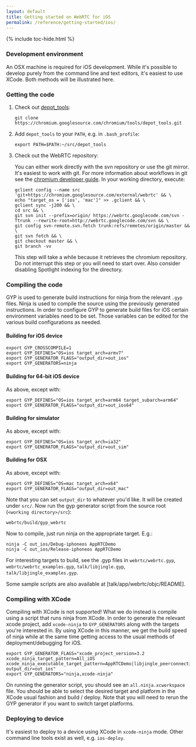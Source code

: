 ```yaml
---
layout: default
title: Getting started on WebRTC for iOS
permalink: /reference/getting-started/ios/
---
```




{% include toc-hide.html %}


### Development environment

An OSX machine is required for iOS development. While it's possible to develop
purely from the command line and text editors, it's easiest to use XCode. Both
methods will be illustrated here.

### Getting the code

  1. Check out [depot_tools][1]:

         git clone https://chromium.googlesource.com/chromium/tools/depot_tools.git

  2. Add `depot_tools` to your `PATH`, e.g. in `.bash_profile`:

         export PATH=$PATH:~/src/depot_tools

  3. Check out the WebRTC repository:

     You can either work directly with the svn repository or use the git
     mirror. It's easiest to work with git. For more information about
     workflows in git see the [chromium developer guide][2]. In your working
     directory, execute:

         gclient config --name src 'git+https://chromium.googlesource.com/external/webrtc' && \
         echo "target_os = ['ios', 'mac']" >> .gclient && \
         gclient sync -j200 && \
         cd src && \
         git svn init --prefix=origin/ https://webrtc.googlecode.com/svn -Ttrunk --rewrite-root=http://webrtc.googlecode.com/svn && \
         git config svn-remote.svn.fetch trunk:refs/remotes/origin/master && \
         git svn fetch && \
         git checkout master && \
         git branch -vv

     This step will take a while because it retrieves the chromium repository.
     Do not interrupt this step or you will need to start over. Also consider
     disabling Spotlight indexing for the directory.

[1]: https://sites.google.com/a/chromium.org/dev/developers/how-tos/depottools
[2]: http://www.chromium.org/developers


### Compiling the code

GYP is used to generate build instructions for ninja from the relevant `.gyp`
files. Ninja is used to compile the source using the previously generated
instructions. In order to configure GYP to generate build files for iOS
certain environment variables need to be set. Those variables can be edited
for the various build configurations as needed.


#### Building for iOS device

~~~~~
export GYP_CROSSCOMPILE=1
export GYP_DEFINES="OS=ios target_arch=armv7"
export GYP_GENERATOR_FLAGS="output_dir=out_ios"
export GYP_GENERATORS=ninja
~~~~~


#### Building for 64-bit iOS device

As above, except with:

~~~~~
export GYP_DEFINES="OS=ios target_arch=arm64 target_subarch=arm64"
export GYP_GENERATOR_FLAGS="output_dir=out_ios64"
~~~~~


#### Building for simulator

As above, except with:

~~~~~
export GYP_DEFINES="OS=ios target_arch=ia32"
export GYP_GENERATOR_FLAGS="output_dir=out_sim"
~~~~~


#### Building for OSX

As above, except with:

~~~~~
export GYP_DEFINES="OS=mac target_arch=x64"
export GYP_GENERATOR_FLAGS="output_dir=out_mac"
~~~~~

Note that you can set `output_dir` to whatever you'd like. It will be created
under `src/`. Now run the gyp generator script from the source root
(`<working directory>/src`):

~~~~~
webrtc/build/gyp_webrtc
~~~~~

Now to compile, just run ninja on the appropriate target. E.g.:

~~~~~
ninja -C out_ios/Debug-iphoneos AppRTCDemo
ninja -C out_ios/Release-iphoneos AppRTCDemo
~~~~~

For interesting targets to build, see the .gyp files in `webrtc/webrtc.gyp`,
`webrtc/webrtc_examples.gyp`, `talk/libjingle.gyp`,
`talk/libjingle_examples.gyp`.

Some sample scripts are also available at [talk/app/webrtc/objc/README].

[3]: https://code.google.com/p/chromium/codesearch#chromium/src/third_party/libjingle/source/talk/app/webrtc/objc/README


### Compiling with XCode

Compiling with XCode is not supported! What we do instead is compile using a
script that runs ninja from XCode. In order to generate the relevant xcode
project, add `xcode-ninja` to `GYP_GENERATORS` along with the targets you're
interested in. By using XCode in this manner, we get the build speed of ninja
while at the same time getting access to the usual methods of
deployment/debugging for iOS.

~~~~~
export GYP_GENERATOR_FLAGS="xcode_project_version=3.2 xcode_ninja_target_pattern=All_iOS xcode_ninja_executable_target_pattern=AppRTCDemo|libjingle_peerconnection_unittest|libjingle_peerconnection_objc_test output_dir=out_ios"
export GYP_GENERATORS="ninja,xcode-ninja"
~~~~~

On running the generator script, you should see an `all.ninja.xcworkspace`
file. You should be able to select the desired target and platform in the
XCode usual fashion and build / deploy. Note that you will need to rerun the
GYP generator if you want to switch target platforms.


### Deploying to device

It's easiest to deploy to a device using XCode in `xcode-ninja` mode. Other
command line tools exist as well, e.g. `ios-deploy`.
